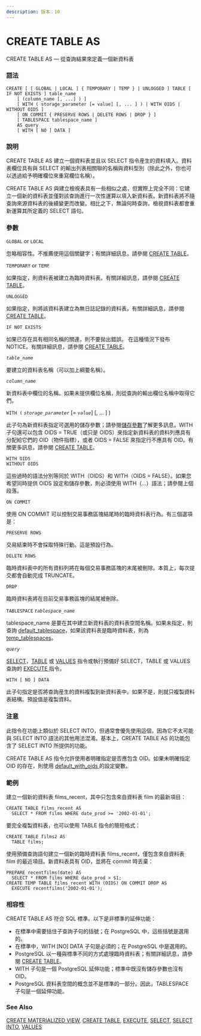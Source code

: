 ```yaml
---
description: 版本：10
---
```


# CREATE TABLE AS

CREATE TABLE AS — 從查詢結果來定義一個新資料表

### 語法

```text
CREATE [ [ GLOBAL | LOCAL ] { TEMPORARY | TEMP } | UNLOGGED ] TABLE [ IF NOT EXISTS ] table_name
    [ (column_name [, ...] ) ]
    [ WITH ( storage_parameter [= value] [, ... ] ) | WITH OIDS | WITHOUT OIDS ]
    [ ON COMMIT { PRESERVE ROWS | DELETE ROWS | DROP } ]
    [ TABLESPACE tablespace_name ]
    AS query
    [ WITH [ NO ] DATA ]
```

### 說明

CREATE TABLE AS 建立一個資料表並且以 SELECT 指令産生的資料填入。資料表欄位具有與 SELECT 的輸出列表相關聯的名稱與資料型別（除此之外，你也可以透過給予明確欄位來重寫欄位名稱）。

CREATE TABLE AS 與建立檢視表具有一些相似之處，但實際上完全不同：它建立一個新的資料表並僅對該查詢進行一次性運算以填入新資料表。新資料表將不隨查詢來源資料表的後續變更而改變。相比之下，無論何時查詢，檢視資料表都會重新運算其所定義的 SELECT 語句。

### 參數

`GLOBAL` or `LOCAL`

忽略相容性。不推薦使用這個關鍵字；有關詳細訊息，請參閱 [CREATE TABLE](create-table.md)。

`TEMPORARY` or `TEMP`

如果指定，則資料表被建立為臨時資料表。有關詳細訊息，請參閱 [CREATE TABLE](create-table.md)。

`UNLOGGED`

如果指定，則將該資料表建立為無日誌記錄的資料表。有關詳細訊息，請參閱 [CREATE TABLE](create-table.md)。

`IF NOT EXISTS`

如果已存在具有相同名稱的關連，則不要拋出錯誤。 在這種情況下發布 NOTICE。有關詳細訊息，請參閱 [CREATE TABLE](create-table.md)。

_`table_name`_

要建立的資料表名稱（可以加上綱要名稱）。

_`column_name`_

新資料表中欄位的名稱。如果未提供欄位名稱，則從查詢的輸出欄位名稱中取得它們。

`WITH (` _`storage_parameter`_ \[= _`value`_\] \[, ... \] \)

此子句為新資料表指定可選用的儲存參數；請參閱[儲存參數](create-table.md#storage-parameters)了解更多訊息。WITH 子句還可以包含 OIDS = TRUE（或只是 OIDS）來指定新資料表的資料列應具有分配給它們的 OID（物件指標），或者 OIDS = FALSE 來指定行不應具有 OID。有關更多訊息，請參閱 [CREATE TABLE](create-table.md)。

`WITH OIDS`  
`WITHOUT OIDS`

這些過時的語法分別等同於 WITH（OIDS）和 WITH（OIDS = FALSE）。如果您希望同時提供 OIDS 設定和儲存參數，則必須使用 WITH（...）語法；請參閱上個段落。

`ON COMMIT`

使用 ON COMMIT 可以控制交易事務區塊結尾時的臨時資料表行為。有三個選項是：

`PRESERVE ROWS`

交易結束時不會採取特殊行動。這是預設行為。

`DELETE ROWS`

臨時資料表中的所有資料列將在每個交易事務區塊的末尾被刪除。本質上，每次提交都會自動完成 TRUNCATE。

`DROP`

臨時資料表將在目前交易事務區塊的結尾被刪除。

`TABLESPACE` _`tablespace_name`_

tablespace\_name 是要在其中建立新資料表的資料表空間名稱。如果未指定，則查詢 [default\_tablespace](../../server-administration/runtime-config/runtime-config-client.md#19-11-1-cha-ju-de-hang)，如果該資料表是臨時資料表，則為 [temp\_tablespaces](../../server-administration/runtime-config/runtime-config-client.md#19-11-1-cha-ju-de-hang)。

_`query`_

[SELECT](select.md)，[TABLE](select.md#table-command) 或 [VALUES](values.md) 指令或執行預備好 SELECT，TABLE 或 VALUES 查詢的 [EXECUTE ](execute.md)指令。

`WITH [ NO ] DATA`

此子句指定是否將查詢産生的資料複製到新資料表中。如果不是，則就只複製資料表結構。預設值是複製資料。

### 注意

此指令在功能上類似於 SELECT INTO，但通常會優先使用這個，因為它不太可能與 SELECT INTO 語法的其他用法混淆。基本上，CREATE TABLE AS 的功能包含了 SELECT INTO 所提供的功能。

CREATE TABLE AS 指令允許使用者明確指定是否應包含 OID。如果未明確指定 OID 的存在，則使用 [default\_with\_oids ](../../server-administration/runtime-config/19.13.-ban-ben-yu-ping-tai-de-xiang-rong-xing.md#19-13-1-previous-postgresql-versions)的設定變數。

### 範例

建立一個新的資料表 films\_recent，其中只包含來自資料表 film 的最新項目：

```text
CREATE TABLE films_recent AS
  SELECT * FROM films WHERE date_prod >= '2002-01-01';
```

要完全複製資料表，也可以使用 TABLE 指令的簡短格式：

```text
CREATE TABLE films2 AS
  TABLE films;
```

使用預備查詢語句建立一個新的臨時資料表 films\_recent，僅包含來自資料表 film 的最近項目。新資料表具有 OID，並將在 commit 時丢棄：

```text
PREPARE recentfilms(date) AS
  SELECT * FROM films WHERE date_prod > $1;
CREATE TEMP TABLE films_recent WITH (OIDS) ON COMMIT DROP AS
  EXECUTE recentfilms('2002-01-01');
```

### 相容性

CREATE TABLE AS 符合 SQL 標準。以下是非標準的延伸功能：

* 在標準中需要括住子查詢子句的括號；在 PostgreSQL 中，這些括號是選用的。
* 在標準中，WITH \[NO\] DATA 子句是必須的；在 PostgreSQL 中是選用的。
* PostgreSQL 以一種與標準不同的方式處理臨時資料表；有關詳細訊息，請參閱 [CREATE TABLE](create-table.md)。
* WITH 子句是一個 PostgreSQL 延伸功能；標準中既沒有儲存參數也沒有 OID。
* PostgreSQL 資料表空間的概念並不是標準的一部分。因此，TABLESPACE 子句是一個延伸功能。

### See Also

[CREATE MATERIALIZED VIEW](create-materialized-view.md), [CREATE TABLE](create-table.md), [EXECUTE](execute.md), [SELECT](select.md), [SELECT INTO](select-into.md), [VALUES](values.md)

